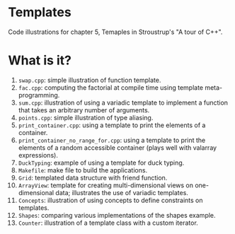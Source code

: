 # Templates

Code illustrations for chapter 5, Temaples in Stroustrup's
"A tour of C++".

# What is it?

1. `swap.cpp`: simple illustration of function template.
1. `fac.cpp`: computing the factorial at compile time using template
   meta-programming.
1. `sum.cpp`: illustration of using a variadic template to implement a
    function that takes an arbitrary number of arguments.
1. `points.cpp`: simple illustration of type aliasing.
1. `print_container.cpp`: using a template to print the elements of a
   container.
1. `print_container_no_range_for.cpp`: using a template to print the
   elements of a random accessible container (plays well with valarray
   expressions).
1. `DuckTyping`: example of using a template for duck typing.
1. `Makefile`: make file to build the applications.
1. `Grid`: templated data structure with friend function.
1. `ArrayView`: template for creating multi-dimensional views
   on one-dimensional data; illustrates the use of variadic templates.
1. `Concepts`: illustration of using concepts to define constraints on
   templates.
1. `Shapes`: comparing various implementations of the shapes example.
1. `Counter`: illustration of a template class with a custom iterator.
